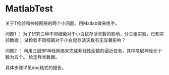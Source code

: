 # MatlabTest
关于T检验和神经网络的两个小问题。用Matlab做来练手。

问题1 ：
为了研究三种不同细菌对于小白鼠存活天数的影响，分三组实验，已知实验数据；
试检验不同细菌对于小白鼠存活天数有无显著影响？

问题2 ：
利用三层BP神经网络来完成非线性函数的逼近任务，其中隐层神经元个数为五个。
给定样本数据。

具体步骤详见doc格式的报告。
